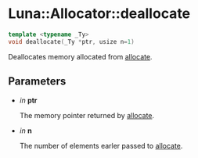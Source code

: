 # Luna::Allocator::deallocate

```c++
template <typename _Ty>
void deallocate(_Ty *ptr, usize n=1)
```

Deallocates memory allocated from [allocate](class_luna_1_1_allocator_1a8ed50dd7b8971bd8e18ed3a2d7dea9d1.md). 



## Parameters
* *in* **ptr**

    The memory pointer returned by [allocate](class_luna_1_1_allocator_1a8ed50dd7b8971bd8e18ed3a2d7dea9d1.md). 

* *in* **n**

    The number of elements earler passed to [allocate](class_luna_1_1_allocator_1a8ed50dd7b8971bd8e18ed3a2d7dea9d1.md). 

